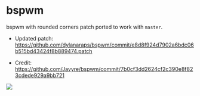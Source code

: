 # bspwm

bspwm with rounded corners patch ported to work with `master`.

- Updated patch: https://github.com/dylanaraps/bspwm/commit/e8d8f924d7902a6bdc06b515bd43424f8b889474.patch

- Credit: https://github.com/Javyre/bspwm/commit/7b0cf3dd2624cf2c390e8f823cdede929a9bb721

![](https://i.imgur.com/1yXYObL.jpg)
